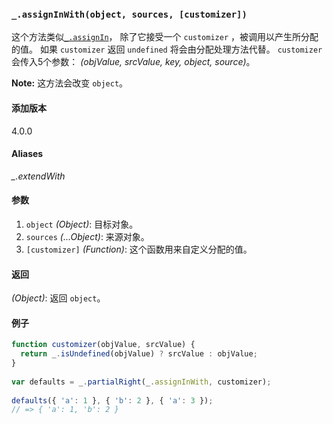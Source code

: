 ### `_.assignInWith(object, sources, [customizer])`[​](#_assigninwithobject-sources-customizer "_assigninwithobject-sources-customizer的直接链接")

这个方法类似[`_.assignIn`](#assignIn)， 除了它接受一个 `customizer` ，被调用以产生所分配的值。 如果 `customizer` 返回 `undefined` 将会由分配处理方法代替。 `customizer` 会传入5个参数： _(objValue, srcValue, key, object, source)_。  
  
**Note:** 这方法会改变 `object`。

#### 添加版本

4.0.0

#### Aliases

_\_.extendWith_

#### 参数

1.  `object` _(Object)_: 目标对象。
2.  `sources` _(...Object)_: 来源对象。
3.  `[customizer]` _(Function)_: 这个函数用来自定义分配的值。

#### 返回

_(Object)_: 返回 `object`。

#### 例子

```js
function customizer(objValue, srcValue) {
  return _.isUndefined(objValue) ? srcValue : objValue;
}
 
var defaults = _.partialRight(_.assignInWith, customizer);
 
defaults({ 'a': 1 }, { 'b': 2 }, { 'a': 3 });
// => { 'a': 1, 'b': 2 }

```